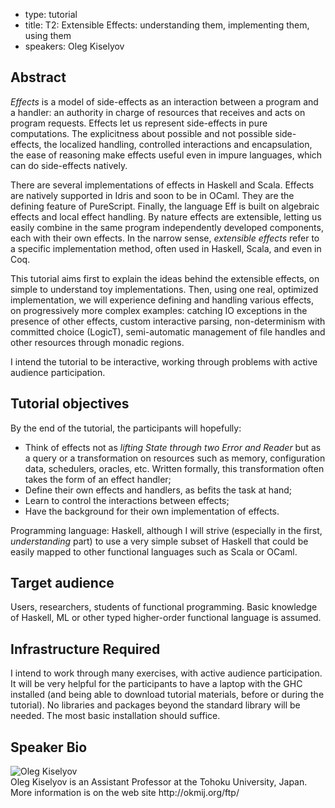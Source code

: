- type: tutorial
- title: T2: Extensible Effects: understanding them, implementing them, using them
- speakers: Oleg Kiselyov

## Abstract
_Effects_ is a model of side-effects as an interaction between a
program and a handler: an authority in charge of resources that
receives and acts on program requests. Effects let us represent
side-effects in pure computations. The explicitness about possible and
not possible side-effects, the localized handling, controlled
interactions and encapsulation, the ease of reasoning make effects
useful even in impure languages, which can do side-effects natively.

There are several implementations of effects in Haskell and Scala.
Effects are natively supported in Idris and soon to be in OCaml. They
are the defining feature of PureScript.  Finally, the language Eff is
built on algebraic effects and local effect handling. By nature
effects are extensible, letting us easily combine in the same program
independently developed components, each with their own effects.  In
the narrow sense, _extensible effects_ refer to a specific
implementation method, often used in Haskell, Scala, and even in Coq.

This tutorial aims first to explain the ideas behind the extensible
effects, on simple to understand toy implementations. Then, using one
real, optimized implementation, we will experience defining and
handling various effects, on progressively more complex examples:
catching IO exceptions in the presence of other effects, custom
interactive parsing, non-determinism with committed choice (LogicT),
semi-automatic management of file handles and other resources through
monadic regions.

I intend the tutorial to be interactive, working through problems with
active audience participation.

## Tutorial objectives
By the end of the tutorial, the participants will hopefully:
 * Think of effects not as _lifting State through two Error
 and Reader_ but as a query or a transformation on resources such as
 memory, configuration data, schedulers, oracles, etc. Written
 formally, this transformation often takes the form of an effect handler;
 * Define their own effects and handlers, as befits the task at hand;
 * Learn to control the interactions between effects;
 * Have the background for their own implementation of effects.

Programming language: Haskell, although I will strive (especially in
the first, _understanding_ part) to use a very simple subset of
Haskell that could be easily mapped to other functional languages such
as Scala or OCaml.

## Target audience
Users, researchers, students of functional programming. Basic knowledge of Haskell, ML or other typed higher-order functional language is assumed.

## Infrastructure Required
I intend to work through many exercises, with
active audience participation. It will be very helpful for the
participants to have a laptop with the GHC installed (and being able
to download tutorial materials, before or during the tutorial). No
libraries and packages beyond the standard library will be needed. The
most basic installation should suffice.

## Speaker Bio
<div class="row" media:type="text/omd">

<div class="medium-4 columns">
<img src="img/User_silhouette_512.png" alt="Oleg Kiselyov"></img>
</div>

<div class="medium-8 columns" media:type="text/omd">
Oleg Kiselyov is an Assistant Professor at the Tohoku
University, Japan. More information is on the web site
http://okmij.org/ftp/
</div>

</div>
